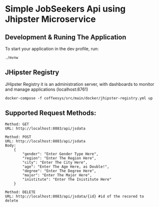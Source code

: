# Simple JobSeekers Api using Jhipster Microservice

## Development & Runing The Application

To start your application in the dev profile, run:
```
./mvnw
```

## JHipster Registry
JHipster Registry it is an administration server, with dashboards to monitor and manage applications (localhost:8761)
```
docker-compose -f coffeesys/src/main/docker/jhipster-registry.yml up
```

## Supported Request Methods:
```HTTP
Method: GET
URL: http://localhost:8083/api/jsdata
```

```HTTP
Method: POST
URL: http://localhost:8083/api/jsdata
Body:
    {
        "gender": "Enter Gender Type Here",
        "region": "Enter The Region Here",
        "city": "Enter The City Here",
        "age": "Enter The Age Here, as Double!",
        "degree": "Enter The Degree Here",
        "major": "Enter The Major Here",
        "inistitute": "Enter The Inistitute Here"
    }
```

```HTTP
Method: DELETE
URL: http://localhost:8083/api/jsdata/{id} #id of the recored to delete
```
